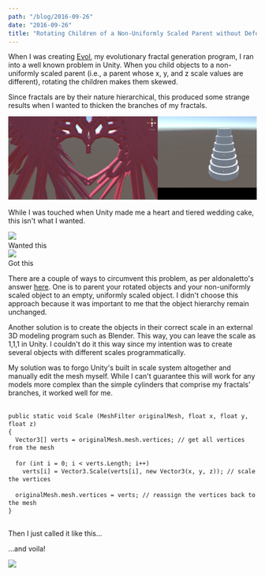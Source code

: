 ```yaml
---
path: "/blog/2016-09-26"
date: "2016-09-26"
title: "Rotating Children of a Non-Uniformly Scaled Parent without Deformation in Unity"
---   
```


When I was creating <a href="https://drive.google.com/drive/u/1/folders/0B3awpsZxDZ3mMWJ0OXZYM2tMcjQ">Evol</a>, my evolutionary fractal generation program, I ran into a well known problem in Unity. When you child objects to a non-uniformly scaled parent (i.e., a parent whose x, y, and z scale values are different), rotating the children makes them skewed.

Since fractals are by their nature hierarchical, this produced some strange results when I wanted to thicken the branches of my fractals. 

![image](heartcake.png)

While I was touched when Unity made me a heart and tiered wedding cake, this isn't what I wanted.

<img src="https://raw.githubusercontent.com/CalebRollins/CalebRollins.github.io/master/img/blog/blog4.PNG" class="center">
<div class="caption">Wanted this</div>

<img src="https://raw.githubusercontent.com/CalebRollins/CalebRollins.github.io/master/img/blog/blog3.PNG" class="center">
<div class="caption">Got this</div>  

There are a couple of ways to circumvent this problem, as per aldonaletto's answer [here](http://answers.unity3d.com/questions/197739/object-skewing-on-rotation.html). One is to parent your rotated objects and your non-uniformly scaled object to an empty, uniformly scaled object. I didn't choose this approach because it was important to me that the object hierarchy remain unchanged.

Another solution is to create the objects in their correct scale in an external 3D modeling program such as Blender. This way, you can leave the scale as 1,1,1 in Unity. I couldn't do it this way since my intention was to create several objects with different scales programmatically. 

My solution was to forgo Unity's built in scale system altogether and manually edit the mesh myself. While I can't guarantee this will work for any models more complex than the simple cylinders that comprise my fractals' branches, it worked well for me.

<pre>
<code>
public static void Scale (MeshFilter originalMesh, float x, float y, float z)
{
  Vector3[] verts = originalMesh.mesh.vertices; // get all vertices from the mesh

  for (int i = 0; i < verts.Length; i++)
    verts[i] = Vector3.Scale(verts[i], new Vector3(x, y, z)); // scale the vertices
    
  originalMesh.mesh.vertices = verts; // reassign the vertices back to the mesh
}
</code>
</pre>

Then I just called it like this...

...and voila!

<img src="https://raw.githubusercontent.com/CalebRollins/CalebRollins.github.io/master/img/blog/blogimg.PNG" class="center">